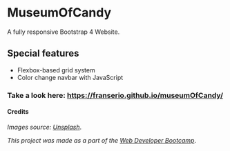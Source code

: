# MuseumOfCandy
A fully responsive Bootstrap 4 Website.

## Special features
* Flexbox-based grid system
* Color change navbar with JavaScript

### Take a look here: https://franserio.github.io/museumOfCandy/

#### Credits

_Images source: [Unsplash](https://unsplash.com/)_.

_This project was made as a part of the [Web Developer Bootcamp](https://www.udemy.com/course/the-web-developer-bootcamp/)_.
